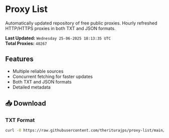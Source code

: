 # Proxy List

Automatically updated repository of free public proxies. Hourly refreshed HTTP/HTTPS proxies in both TXT and JSON formats.

**Last Updated:** `Wednesday 25-06-2025 18:13:35 UTC`  
**Total Proxies:** `40267`

## Features
- Multiple reliable sources
- Concurrent fetching for faster updates
- Both TXT and JSON formats
- Detailed metadata

## 📥 Download

### TXT Format
```bash
curl -O https://raw.githubusercontent.com/theriturajps/proxy-list/main/proxies.txt
